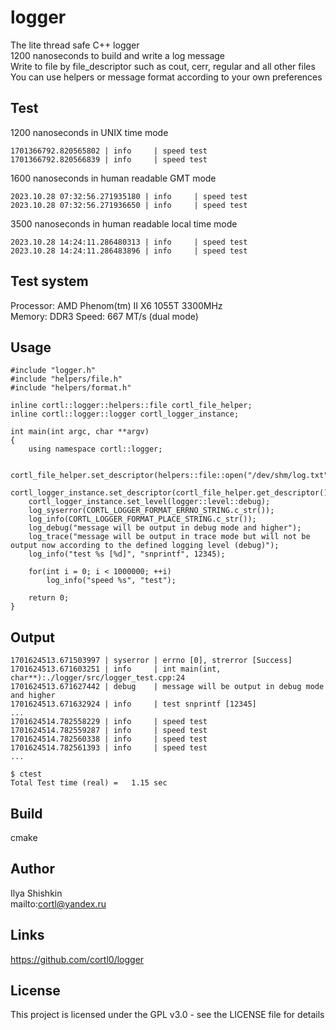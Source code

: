 # logger
The lite thread safe C++ logger  
1200 nanoseconds to build and write a log message  
Write to file by file_descriptor such as cout, cerr, regular and all other files  
You can use helpers or message format according to your own preferences  
  
## Test
1200 nanoseconds in UNIX time mode
```
1701366792.820565802 | info     | speed test
1701366792.820566839 | info     | speed test
```

1600 nanoseconds in human readable GMT mode
```
2023.10.28 07:32:56.271935180 | info     | speed test
2023.10.28 07:32:56.271936650 | info     | speed test
```

3500 nanoseconds in human readable local time mode
```
2023.10.28 14:24:11.286480313 | info     | speed test
2023.10.28 14:24:11.286483896 | info     | speed test
```

## Test system
Processor: AMD Phenom(tm) II X6 1055T 3300MHz  
Memory: DDR3 Speed: 667 MT/s (dual mode)  

## Usage
```
#include "logger.h"
#include "helpers/file.h"
#include "helpers/format.h"

inline cortl::logger::helpers::file cortl_file_helper;
inline cortl::logger::logger cortl_logger_instance;

int main(int argc, char **argv)
{
    using namespace cortl::logger;

    cortl_file_helper.set_descriptor(helpers::file::open("/dev/shm/log.txt"));
    cortl_logger_instance.set_descriptor(cortl_file_helper.get_descriptor());
    cortl_logger_instance.set_level(logger::level::debug);
    log_syserror(CORTL_LOGGER_FORMAT_ERRNO_STRING.c_str());
    log_info(CORTL_LOGGER_FORMAT_PLACE_STRING.c_str());
    log_debug("message will be output in debug mode and higher");
    log_trace("message will be output in trace mode but will not be output now according to the defined logging level (debug)");
    log_info("test %s [%d]", "snprintf", 12345);

    for(int i = 0; i < 1000000; ++i)
        log_info("speed %s", "test");

    return 0;
}
```

## Output
```
1701624513.671503997 | syserror | errno [0], strerror [Success]
1701624513.671603251 | info     | int main(int, char**):./logger/src/logger_test.cpp:24
1701624513.671627442 | debug    | message will be output in debug mode and higher
1701624513.671632924 | info     | test snprintf [12345]
...
1701624514.782558229 | info     | speed test
1701624514.782559287 | info     | speed test
1701624514.782560338 | info     | speed test
1701624514.782561393 | info     | speed test
...

$ ctest
Total Test time (real) =   1.15 sec
```

## Build
cmake

## Author
Ilya Shishkin  
mailto:cortl@yandex.ru

## Links
https://github.com/cortl0/logger

## License
This project is licensed under the GPL v3.0 - see the LICENSE file for details
